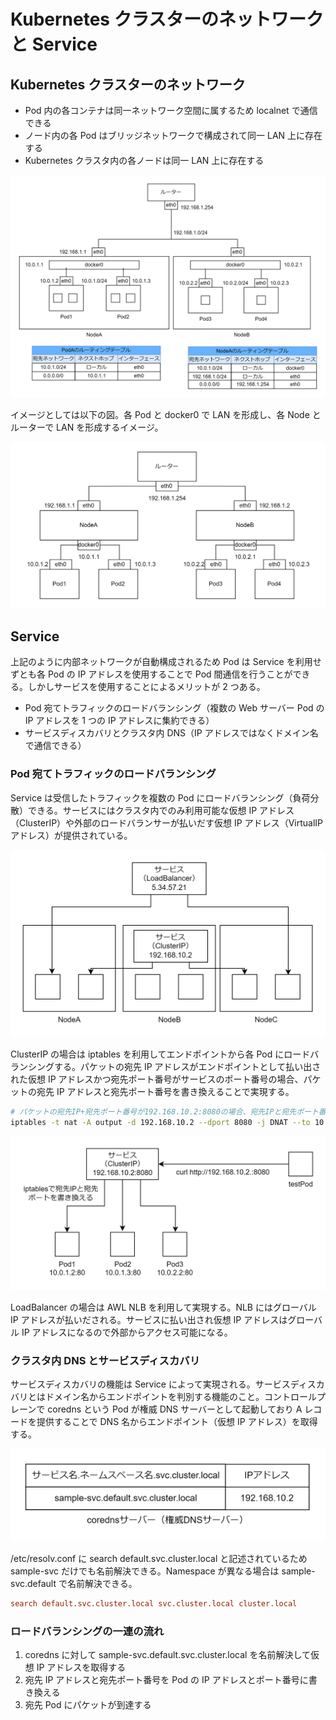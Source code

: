 # Kubernetes クラスターのネットワークと Service

## Kubernetes クラスターのネットワーク

- Pod 内の各コンテナは同一ネットワーク空間に属するため localnet で通信できる
- ノード内の各 Pod はブリッジネットワークで構成されて同一 LAN 上に存在する
- Kubernetes クラスタ内の各ノードは同一 LAN 上に存在する

![ネットワーク](../image/ネットワーク.png)

イメージとしては以下の図。各 Pod と docker0 で LAN を形成し、各 Node とルーターで LAN を形成するイメージ。

![ネットワークイメージ](../image/ネットワークイメージ.png)

## Service

上記のように内部ネットワークが自動構成されるため Pod は Service を利用せずとも各 Pod の IP アドレスを使用することで Pod 間通信を行うことができる。しかしサービスを使用することによるメリットが 2 つある。

- Pod 宛てトラフィックのロードバランシング（複数の Web サーバー Pod の IP アドレスを 1 つの IP アドレスに集約できる）
- サービスディスカバリとクラスタ内 DNS（IP アドレスではなくドメイン名で通信できる）

### Pod 宛てトラフィックのロードバランシング

Service は受信したトラフィックを複数の Pod にロードバランシング（負荷分散）できる。サービスにはクラスタ内でのみ利用可能な仮想 IP アドレス（ClusterIP）や外部のロードバランサーが払いだす仮想 IP アドレス（VirtualIP アドレス）が提供されている。

![ロードバランシングとエンドポイント](../image/ロードバランシングとサービス.png)

ClusterIP の場合は iptables を利用してエンドポイントから各 Pod にロードバランシングする。パケットの宛先 IP アドレスがエンドポイントとして払い出された仮想 IP アドレスかつ宛先ポート番号がサービスのポート番号の場合、パケットの宛先 IP アドレスと宛先ポート番号を書き換えることで実現する。

```bash
# パケットの宛先IP+宛先ポート番号が192.168.10.2:8080の場合、宛先IPと宛先ポート番号を10.0.1.2:80または10.0.1.3:80または10.0.2.2:80に変更する
iptables -t nat -A output -d 192.168.10.2 --dport 8080 -j DNAT --to 10.0.1.2:80,10.0.1.3:80,10.0.2.2:80
```

![Podへのロードバランシング](../image/Podへのロードバランシング.png)

LoadBalancer の場合は AWL NLB を利用して実現する。NLB にはグローバル IP アドレスが払いだされる。サービスに払い出され仮想 IP アドレスはグローバル IP アドレスになるので外部からアクセス可能になる。

### クラスタ内 DNS とサービスディスカバリ

サービスディスカバリの機能は Service によって実現される。サービスディスカバリとはドメイン名からエンドポイントを判別する機能のこと。コントロールプレーンで coredns という Pod が権威 DNS サーバーとして起動しており A レコードを提供することで DNS 名からエンドポイント（仮想 IP アドレス）を取得する。

![coredns](../image/coredns.png)

/etc/resolv.conf に search default.svc.cluster.local と記述されているため sample-svc だけでも名前解決できる。Namespace が異なる場合は sample-svc.default で名前解決できる。

```/etc/resolv.conf
search default.svc.cluster.local svc.cluster.local cluster.local
```

### ロードバランシングの一連の流れ

1. coredns に対して sample-svc.default.svc.cluster.local を名前解決して仮想 IP アドレスを取得する
2. 宛先 IP アドレスと宛先ポート番号を Pod の IP アドレスとポート番号に書き換える
3. 宛先 Pod にパケットが到達する
